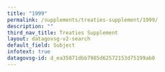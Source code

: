 ```yaml
---
title: "1999"
permalink: /supplements/treaties-supplement/1999/
description: ""
third_nav_title: Treaties Supplement
layout: datagovsg-v2-search
default_field: Subject
infotext: true
datagovsg-id: d_ea35871dbb7985d62572153d75199ab0
---
```

